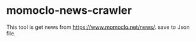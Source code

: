 # momoclo-news-crawler

This tool is get news from https://www.momoclo.net/news/.
save to Json file.

